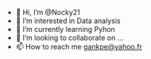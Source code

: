 - 👋 Hi, I’m @Nocky21
- 👀 I’m interested in Data analysis
- 🌱 I’m currently learning Pyhon
- 💞️ I’m looking to collaborate on ...
- 📫 How to reach me gankpe@yahoo.fr

<!---
Nocky21/Nocky21 is a ✨ special ✨ repository because its `README.md` (this file) appears on your GitHub profile.
You can click the Preview link to take a look at your changes.
--->
